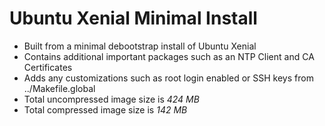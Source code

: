 # Ubuntu Xenial Minimal Install

- Built from a minimal debootstrap install of Ubuntu Xenial
- Contains additional important packages such as an NTP Client and CA Certificates
- Adds any customizations such as root login enabled or SSH keys from ../Makefile.global
- Total uncompressed image size is *424 MB*
- Total compressed image size is *142 MB*
